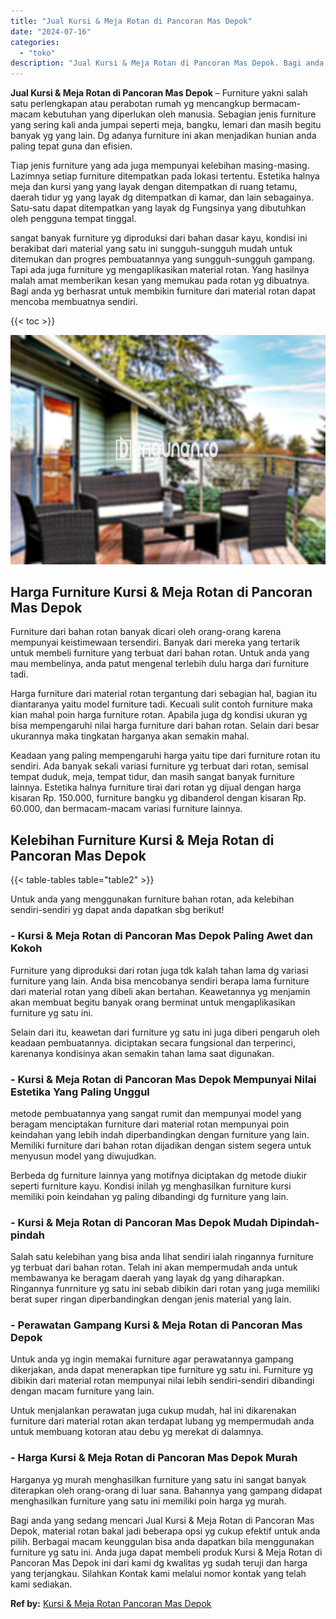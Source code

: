 ```yaml
---
title: "Jual Kursi & Meja Rotan di Pancoran Mas Depok"
date: "2024-07-16"
categories: 
  - "toko"
description: "Jual Kursi & Meja Rotan di Pancoran Mas Depok. Bagi anda yang sedang mencari Jual Kursi & Meja Rotan di Pancoran Mas Depok, material rotan bakal jadi beberap..."
---
```


**Jual Kursi & Meja Rotan di Pancoran Mas Depok** – Furniture yakni salah satu perlengkapan atau perabotan rumah yg mencangkup bermacam-macam kebutuhan yang diperlukan oleh manusia. Sebagian jenis furniture yang sering kali anda jumpai seperti meja, bangku, lemari dan masih begitu banyak yg yang lain. Dg adanya furniture ini akan menjadikan hunian anda paling tepat guna dan efisien.

Tiap jenis furniture yang ada juga mempunyai kelebihan masing-masing. Lazimnya setiap furniture ditempatkan pada lokasi tertentu. Estetika halnya meja dan kursi yang yang layak dengan ditempatkan di ruang tetamu, daerah tidur yg yang layak dg ditempatkan di kamar, dan lain sebagainya. Satu-satu dapat ditempatkan yang layak dg Fungsinya yang dibutuhkan oleh pengguna tempat tinggal.

sangat banyak furniture yg diproduksi dari bahan dasar kayu, kondisi ini berakibat dari material yang satu ini sungguh-sungguh mudah untuk ditemukan dan progres pembuatannya yang sungguh-sungguh gampang. Tapi ada juga furniture yg mengaplikasikan material rotan. Yang hasilnya malah amat memberikan kesan yang memukau pada rotan yg dibuatnya. Bagi anda yg berhasrat untuk membikin furniture dari material rotan dapat mencoba membuatnya sendiri.

{{< toc >}}

![Jual Kursi & Meja Rotan di Pancoran Mas Depok](/images/kursi-meja-rotan-murah35.png)

## Harga Furniture Kursi & Meja Rotan di Pancoran Mas Depok

Furniture dari bahan rotan banyak dicari oleh orang-orang karena mempunyai keistimewaan tersendiri. Banyak dari mereka yang tertarik untuk membeli furniture yang terbuat dari bahan rotan. Untuk anda yang mau membelinya, anda patut mengenal terlebih dulu harga dari furniture tadi.

Harga furniture dari material rotan tergantung dari sebagian hal, bagian itu diantaranya yaitu model furniture tadi. Kecuali sulit contoh furniture maka kian mahal poin harga furniture rotan. Apabila juga dg kondisi ukuran yg bisa mempengaruhi nilai harga furniture dari bahan rotan. Selain dari besar ukurannya maka tingkatan harganya akan semakin mahal.

Keadaan yang paling mempengaruhi harga yaitu tipe dari furniture rotan itu sendiri. Ada banyak sekali variasi furniture yg terbuat dari rotan, semisal tempat duduk, meja, tempat tidur, dan masih sangat banyak furniture lainnya. Estetika halnya furniture tirai dari rotan yg dijual dengan harga kisaran Rp. 150.000, furniture bangku yg dibanderol dengan kisaran Rp. 60.000, dan bermacam-macam variasi furniture lainnya.

## Kelebihan Furniture Kursi & Meja Rotan di Pancoran Mas Depok

{{< table-tables table="table2" >}}

Untuk anda yang menggunakan furniture bahan rotan, ada kelebihan sendiri-sendiri yg dapat anda dapatkan sbg berikut!

### \- Kursi & Meja Rotan di Pancoran Mas Depok Paling Awet dan Kokoh

Furniture yang diproduksi dari rotan juga tdk kalah tahan lama dg variasi furniture yang lain. Anda bisa mencobanya sendiri berapa lama furniture dari material rotan yang dibeli akan bertahan. Keawetannya yg menjamin akan membuat begitu banyak orang berminat untuk mengaplikasikan furniture yg satu ini.

Selain dari itu, keawetan dari furniture yg satu ini juga diberi pengaruh oleh keadaan pembuatannya. diciptakan secara fungsional dan terperinci, karenanya kondisinya akan semakin tahan lama saat digunakan.

### \- Kursi & Meja Rotan di Pancoran Mas Depok Mempunyai Nilai Estetika Yang Paling Unggul

metode pembuatannya yang sangat rumit dan mempunyai model yang beragam menciptakan furniture dari material rotan mempunyai poin keindahan yang lebih indah diperbandingkan dengan furniture yang lain. Memiliki furniture dari bahan rotan dijadikan dengan sistem segera untuk menyusun model yang diwujudkan.

Berbeda dg furniture lainnya yang motifnya diciptakan dg metode diukir seperti furniture kayu. Kondisi inilah yg menghasilkan furniture kursi memiliki poin keindahan yg paling dibandingi dg furniture yang lain.

### \- Kursi & Meja Rotan di Pancoran Mas Depok Mudah Dipindah-pindah

Salah satu kelebihan yang bisa anda lihat sendiri ialah ringannya furniture yg terbuat dari bahan rotan. Telah ini akan mempermudah anda untuk membawanya ke beragam daerah yang layak dg yang diharapkan. Ringannya funrniture yg satu ini sebab dibikin dari rotan yang juga memiliki berat super ringan diperbandingkan dengan jenis material yang lain.

### \- Perawatan Gampang Kursi & Meja Rotan di Pancoran Mas Depok

Untuk anda yg ingin memakai furniture agar perawatannya gampang dikerjakan, anda dapat menerapkan tipe furniture yg satu ini. Furniture yg dibikin dari material rotan mempunyai nilai lebih sendiri-sendiri dibandingi dengan macam furniture yang lain.

Untuk menjalankan perawatan juga cukup mudah, hal ini dikarenakan furniture dari material rotan akan terdapat lubang yg mempermudah anda untuk membuang kotoran atau debu yg merekat di dalamnya.

### \- Harga Kursi & Meja Rotan di Pancoran Mas Depok Murah

Harganya yg murah menghasilkan furniture yang satu ini sangat banyak diterapkan oleh orang-orang di luar sana. Bahannya yang gampang didapat menghasilkan furniture yang satu ini memiliki poin harga yg murah.

Bagi anda yang sedang mencari Jual Kursi & Meja Rotan di Pancoran Mas Depok, material rotan bakal jadi beberapa opsi yg cukup efektif untuk anda pilih. Berbagai macam keunggulan bisa anda dapatkan bila menggunakan furniture yg satu ini. Anda juga dapat membeli produk Kursi & Meja Rotan di Pancoran Mas Depok ini dari kami dg kwalitas yg sudah teruji dan harga yang terjangkau. Silahkan Kontak kami melalui nomor kontak yang telah kami sediakan.

**Ref by:** [Kursi & Meja Rotan Pancoran Mas Depok](https://id.wikipedia.org/wiki/Kursi)
